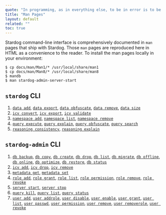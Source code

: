 ```yaml
---
quote: "In programming, as in everything else, to be in error is to be reborn."
title: "Man Pages"
layout: default
related: ""
toc: true
---
```


Stardog command-line interface is comprehensively documented in `man` pages that ship with Stardog. Those `man` pages are reproduced here in HTML as a convenience to the reader.  To install the man pages locally in your environment:

    $ cp docs/man/Man1/* /usr/local/share/man1
    $ cp docs/man/Man8/* /usr/local/share/man8
    $ mandb
    $ man stardog-admin-server-start


## `stardog` CLI

1. [`data add`](/man/data-add.html), [`data export`](/man/data-export.html), [`data obfuscate`](/man/data-obfuscate.html), [`data remove`](/man/data-remove.html), [`data size`](/man/data-size.html)
2. [`icv convert`](/man/icv-convert.html), [`icv export`](/man/icv-export.html), [`icv validate`](/man/icv-validate.html)
3. [`namespace add`](/man/namespace-add.html), [`namespace list`](/man/namespace-list.html), [`namespace remove`](/man/namespace-remove.html)
4. [`query execute`](/man/query-execute.html), [`query explain`](/man/query-explain.html), [`query obfuscate`](/man/query-obfuscate.html), [`query search`](/man/query-search.html)
5. [`reasoning consistency`](/man/reasoning-consistency.html), [`reasoning explain`](/man/reasoning-explain.html)

## `stardog-admin` CLI

1. [`db backup`](/man/db-backup.html), [`db copy`](/man/db-copy.html), [`db create`](/man/db-create.html), [`db drop`](/man/db-drop.html), [`db list`](/man/db-list.html), [`db migrate`](/man/db-migrate.html), [`db offline`](/man/db-offline.html), [`db online`](/man/db-online.html), [`db optimize`](/man/db-optimize.html), [`db restore`](/man/db-restore.html), [`db status`](/man/db-status.html)
2. [`icv add`](/man/icv-add.html), [`icv drop`](/man/icv-drop.html),  [`icv remove`](/man/icv-remove.html)
2. [`metadata get`](/man/metadata-get.html), [`metadata set`](/man/metadata-set.html)
3. [`role add`](/man/role-add.html), [`role grant`](/man/role-grant.html), [`role list`](/man/role-list.html), [`role permission`](/man/role-permission.html), [`role remove`](/man/role-remove.html), [`role revoke`](/man/role-revoke.html)
4. [`server start`](/man/server-start.html), [`server stop`](/man/server-stop.html)
4. [`query kill`](/man/query-kill.html), [`query list`](/man/query-list.html), [`query status`](/man/query-status.html)
5. [`user add`](/man/user-add.html), [`user addrole`](/man/user-addrole.html), [`user disable`](/man/user-disable.html), [`user enable`](/man/user-enable.html), [`user grant`](/man/user-grant.html), [`user list`](/man/user-list.html), [`user passwd`](/man/user-passwd.html), [`user permission`](/man/user-permission.html), [`user remove`](/man/user-remove.html), [`user removerole`](/man/user-removerole.html), [`user revoke`](/man/user-revoke.html)
